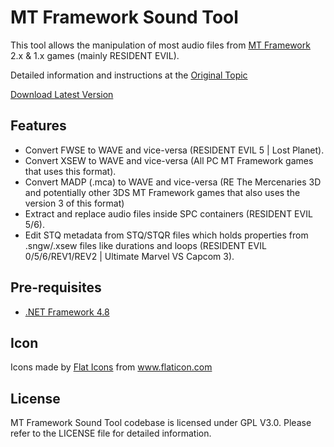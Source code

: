 MT Framework Sound Tool
=======================

This tool allows the manipulation of most audio files from [MT Framework](https://en.wikipedia.org/wiki/MT_Framework) 2.x & 1.x games (mainly RESIDENT EVIL).

Detailed information and instructions at the [Original Topic](https://residentevilmodding.boards.net/thread/15557/mt-framework-sound-tool)

[Download Latest Version](https://raw.githubusercontent.com/LuBuCake/MTF.SoundTool/main/MTF.SoundTool/MTF.SoundTool.Versioning/MTF.SoundTool/latest.zip)

## Features

* Convert FWSE to WAVE and vice-versa (RESIDENT EVIL 5 | Lost Planet).
* Convert XSEW to WAVE and vice-versa (All PC MT Framework games that uses this format).
* Convert MADP (.mca) to WAVE and vice-versa (RE The Mercenaries 3D and potentially other 3DS MT Framework games that also uses the version 3 of this format)
* Extract and replace audio files inside SPC containers (RESIDENT EVIL 5/6).
* Edit STQ metadata from STQ/STQR files which holds properties from .sngw/.xsew files like durations and loops (RESIDENT EVIL 0/5/6/REV1/REV2 | Ultimate Marvel VS Capcom 3).

## Pre-requisites

* [.NET Framework 4.8](https://dotnet.microsoft.com/en-us/download/dotnet-framework/net48)

## Icon

<div>Icons made by <a href="https://www.flaticon.com/authors/flat-icons" title="Flat Icons">Flat Icons</a> from <a href="https://www.flaticon.com/" title="Flaticon">www.flaticon.com</a></div>

## License

MT Framework Sound Tool codebase is  licensed under GPL V3.0.
Please refer to the LICENSE file for detailed information.
